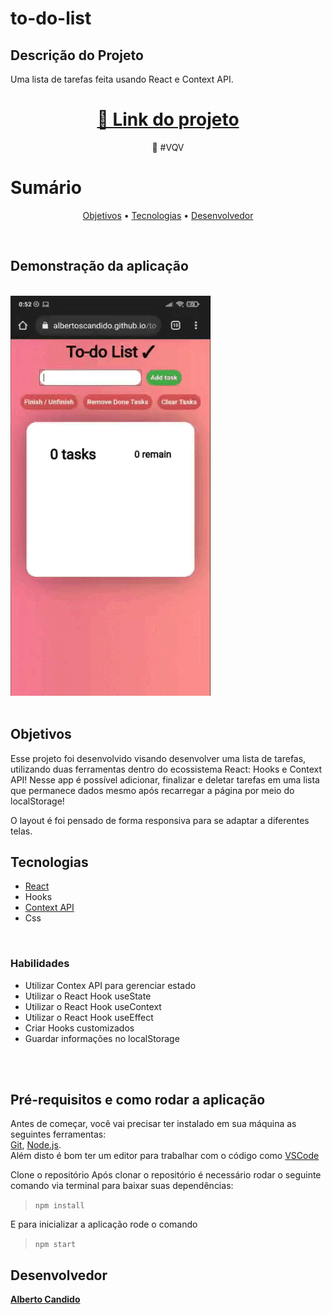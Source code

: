 
# to-do-list

## Descrição do Projeto

<p>Uma lista de tarefas feita usando React e Context API.</p>
<h1 align="center">  <a href="https://albertoscandido.github.io/to-do-list/">🔗 Link do projeto</a>  </h1>  <p align="center">🚀 #VQV</p>


# Sumário
<p align="center">  <a href="#objetivos">Objetivos</a> •  <a href="#tecnologias">Tecnologias</a>  • <a href="#desenvolvedor">Desenvolvedor</a>  </p>
<br/>

## Demonstração da aplicação
<br/>
<img src="./to-do-list.gif" />
<br/>
<br/>

## Objetivos
Esse projeto foi desenvolvido visando desenvolver uma lista de tarefas, utilizando duas ferramentas dentro do ecossistema React: Hooks e Context API! Nesse app é possível adicionar, finalizar e deletar tarefas em uma lista que permanece dados mesmo após recarregar a página por meio do localStorage!

O layout é foi pensado de forma responsiva para se adaptar a diferentes telas.


## Tecnologias

- <a href="https://pt-br.reactjs.org/docs/getting-started.html">React</a>
- Hooks
- <a href="https://pt-br.reactjs.org/docs/context.html">Context API</a>
- Css

<br/>

### Habilidades

- Utilizar Contex API para gerenciar estado
- Utilizar o React Hook useState
- Utilizar o React Hook useContext
- Utilizar o React Hook useEffect
- Criar Hooks customizados
- Guardar informações no localStorage


<br/>
<br/>

##  Pré-requisitos e como rodar a aplicação

Antes de começar, você vai precisar ter instalado em sua máquina as seguintes ferramentas:  
[Git](https://git-scm.com/), [Node.js](https://nodejs.org/en/).  
Além disto é bom ter um editor para trabalhar com o código como [VSCode](https://code.visualstudio.com/)

Clone o repositório
Após clonar o repositório é necessário rodar o seguinte comando via terminal para baixar suas dependências:
> ``` npm install ```

E para inicializar a aplicação rode o comando
> ``` npm start ```

## Desenvolvedor

<a href="https://github.com/albertoscandido">**Alberto Candido**</a>